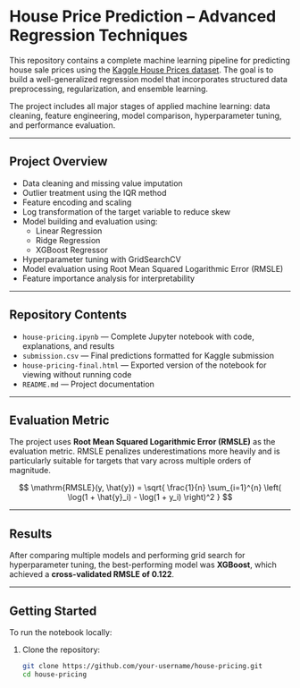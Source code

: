# House Price Prediction – Advanced Regression Techniques

This repository contains a complete machine learning pipeline for predicting house sale prices using the [Kaggle House Prices dataset](https://www.kaggle.com/competitions/house-prices-advanced-regression-techniques/overview). The goal is to build a well-generalized regression model that incorporates structured data preprocessing, regularization, and ensemble learning.

The project includes all major stages of applied machine learning: data cleaning, feature engineering, model comparison, hyperparameter tuning, and performance evaluation.

---

## Project Overview

- Data cleaning and missing value imputation  
- Outlier treatment using the IQR method  
- Feature encoding and scaling  
- Log transformation of the target variable to reduce skew  
- Model building and evaluation using:  
  - Linear Regression  
  - Ridge Regression  
  - XGBoost Regressor  
- Hyperparameter tuning with GridSearchCV  
- Model evaluation using Root Mean Squared Logarithmic Error (RMSLE)  
- Feature importance analysis for interpretability

---

## Repository Contents

- `house-pricing.ipynb` — Complete Jupyter notebook with code, explanations, and results  
- `submission.csv` — Final predictions formatted for Kaggle submission  
- `house-pricing-final.html` — Exported version of the notebook for viewing without running code  
- `README.md` — Project documentation

---

## Evaluation Metric

The project uses **Root Mean Squared Logarithmic Error (RMSLE)** as the evaluation metric. RMSLE penalizes underestimations more heavily and is particularly suitable for targets that vary across multiple orders of magnitude.

$$
\mathrm{RMSLE}(y, \hat{y}) = \sqrt{ \frac{1}{n} \sum_{i=1}^{n} \left( \log(1 + \hat{y}_i) - \log(1 + y_i) \right)^2 }
$$

---

## Results

After comparing multiple models and performing grid search for hyperparameter tuning, the best-performing model was **XGBoost**, which achieved a **cross-validated RMSLE of 0.122**.

---

## Getting Started

To run the notebook locally:

1. Clone the repository:
   ```bash
   git clone https://github.com/your-username/house-pricing.git
   cd house-pricing
